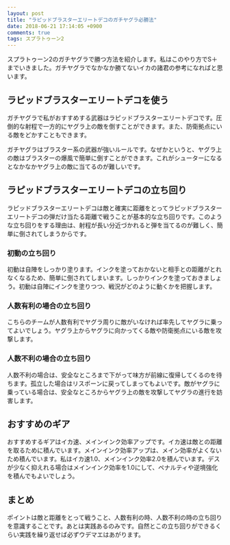 ```yaml
---
layout: post
title: "ラピッドブラスターエリートデコのガチヤグラ必勝法"
date: 2018-06-21 17:14:05 +0900
comments: true
tags: スプラトゥーン2
---
```


スプラトゥーン2のガチヤグラで勝つ方法を紹介します。私はこのやり方でS＋までいきました。ガチヤグラでなかなか勝てないイカの諸君の参考になればと思います。

## ラピッドブラスターエリートデコを使う
ガチヤグラで私がおすすめする武器はラピッドブラスターエリートデコです。圧倒的な射程で一方的にヤグラ上の敵を倒すことができます。また、防衛拠点にいる敵をどかすこともできます。

ガチヤグラはブラスター系の武器が強いルールです。なぜかというと、ヤグラ上の敵はブラスターの爆風で簡単に倒すことができます。これがシューターになるとなかなかヤグラ上の敵に当てるのが難しいです。

## ラピッドブラスターエリートデコの立ち回り
ラピッドブラスターエリートデコは敵と確実に距離をとってラピッドブラスターエリートデコの弾だけ当たる距離で戦うことが基本的な立ち回りです。このような立ち回りをする理由は、射程が長い分近づかれると弾を当てるのが難しく、簡単に倒されてしまうからです。

### 初動の立ち回り
初動は自陣をしっかり塗ります。インクを塗っておかないと相手との距離がとれなくなるため、簡単に倒されてしまいます。しっかりインクを塗っておきましょう。初動は自陣にインクを塗りつつ、戦況がどのように動くかを把握します。

### 人数有利の場合の立ち回り
こちらのチームが人数有利でヤグラ周りに敵がいなければ率先してヤグラに乗ってよいでしょう。ヤグラ上からヤグラに向かってくる敵や防衛拠点にいる敵を攻撃します。

### 人数不利の場合の立ち回り
人数不利の場合は、安全なところまで下がって味方が前線に復帰してくるのを待ちます。孤立した場合はリスポーンに戻ってしまってもよいです。敵がヤグラに乗っている場合は、安全なところからヤグラ上の敵を攻撃してヤグラの進行を妨害します。

## おすすめのギア
おすすめするギアはイカ速、メインインク効率アップです。イカ速は敵との距離を取るために積んでいます。メインインク効率アップは、メイン効率がよくないため積んでいます。私はイカ速1.0、メインインク効率2.0を積んでいます。デスが少なく抑えれる場合はメインインク効率を1.0にして、ペナルティや逆境強化を積んでもよいでしょう。

## まとめ
ポイントは敵と距離をとって戦うこと、人数有利の時、人数不利の時の立ち回りを意識することです。あとは実践あるのみです。自然とこの立ち回りができるくらい実践を繰り返せば必ずウデマエはあがります。
